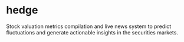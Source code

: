 # hedge
Stock valuation metrics compilation and live news system to predict fluctuations and generate actionable insights in the securities markets. 
